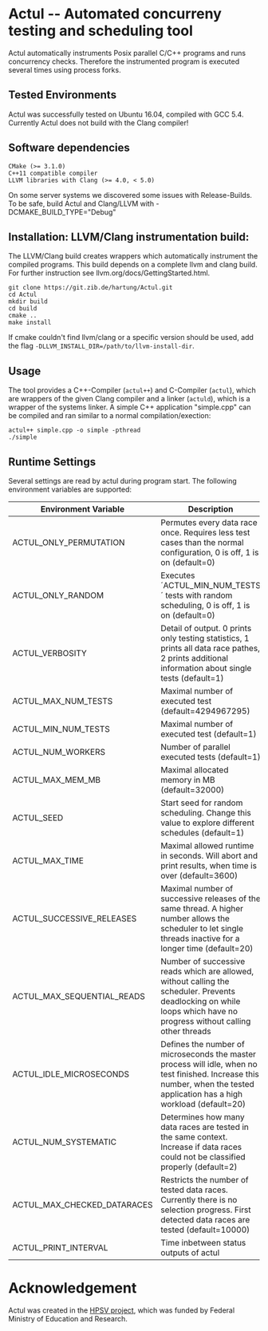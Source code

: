 # Actul -- Automated concurreny testing and scheduling tool
Actul automatically instruments Posix parallel C/C++ programs and runs concurrency checks. Therefore the instrumented program is executed several times using process forks.

## Tested Environments
Actul was successfully tested on Ubuntu 16.04, compiled with GCC 5.4. Currently Actul does not build with the Clang compiler!

## Software dependencies
	CMake (>= 3.1.0)
	C++11 compatible compiler
	LLVM libraries with Clang (>= 4.0, < 5.0)

On some server systems we discovered some issues with Release-Builds. To be safe, build Actul and Clang/LLVM with -DCMAKE_BUILD_TYPE="Debug"
	
## Installation: LLVM/Clang instrumentation build:
The LLVM/Clang build creates wrappers which automatically instrument the compiled programs. This build depends on a complete llvm and clang build. For further instruction see llvm.org/docs/GettingStarted.html.

```
git clone https://git.zib.de/hartung/Actul.git
cd Actul
mkdir build
cd build
cmake ..
make install
```
If cmake couldn't find llvm/clang or a specific version should be used, add the flag `-DLLVM_INSTALL_DIR=/path/to/llvm-install-dir`.


## Usage
The tool provides a C++-Compiler (`actul++`) and C-Compiler (`actul`), which are wrappers of the given Clang compiler and a linker (`actuld`), which is a wrapper of the systems linker.
A simple C++ application "simple.cpp" can be compiled and ran similar to a normal compilation/exection:

```
actul++ simple.cpp -o simple -pthread
./simple
```

## Runtime Settings

Several settings are read by actul during program start. The following environment variables are supported:


| Environment Variable			| Description	|
| ----------------------------- | ------------- |
| ACTUL_ONLY_PERMUTATION		| Permutes every data race once. Requires less test cases than the normal configuration, 0 is off, 1 is on (default=0) |
| ACTUL_ONLY_RANDOM				| Executes ´ACTUL_MIN_NUM_TESTS´ tests with random scheduling, 0 is off, 1 is on (default=0)|
| ACTUL_VERBOSITY				| Detail of output. 0 prints only testing statistics, 1 prints all data race pathes, 2 prints additional information about single tests (default=1)|
| ACTUL_MAX_NUM_TESTS			| Maximal number of executed test (default=4294967295) |
| ACTUL_MIN_NUM_TESTS			| Maximal number of executed test (default=1) |
| ACTUL_NUM_WORKERS				| Number of parallel executed tests (default=1) |
| ACTUL_MAX_MEM_MB				| Maximal allocated memory in MB (default=32000) |
| ACTUL_SEED					| Start seed for random scheduling. Change this value to explore different schedules (default=1) |
| ACTUL_MAX_TIME				| Maximal allowed runtime in seconds. Will abort and print results, when time is over (default=3600) |
| ACTUL_SUCCESSIVE_RELEASES		| Maximal number of successive releases of the same thread. A higher number allows the scheduler to let single threads inactive for a longer time (default=20) |
| ACTUL_MAX_SEQUENTIAL_READS	| Number of successive reads which are allowed, without calling the scheduler. Prevents deadlocking on while loops which have no progress without calling other threads|
| ACTUL_IDLE_MICROSECONDS		| Defines the number of microseconds the master process will idle, when no test finished. Increase this number, when the tested application has a high workload (default=20) |
| ACTUL_NUM_SYSTEMATIC			| Determines how many data races are tested in the same context. Increase if data races could not be classified properly (default=2) |
| ACTUL_MAX_CHECKED_DATARACES	| Restricts the number of tested data races. Currently there is no selection progress. First detected data races are tested (default=10000) |
| ACTUL_PRINT_INTERVAL			| Time inbetween status outputs of actul |

# Acknowledgement

Actul was created in the [HPSV project](http://www.zib.de/projects/hpsv-highly-parallel-software-verification-concurrent-applications-automotive-industry), which was funded by Federal Ministry of Education and Research.